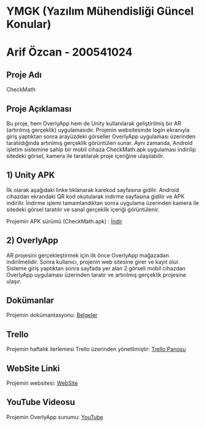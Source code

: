 # YMGK (Yazılım Mühendisliği Güncel Konular)

# Arif Özcan - 200541024



## Proje Adı
CheckMath

## Proje Açıklaması
Bu proje, hem OverlyApp hem de Unity kullanılarak geliştirilmiş bir AR (artırılmış gerçeklik) uygulamasıdır. Projenin websitesinde login ekranıyla giriş yaptıktan sonra arayüzdeki görseller OverlyApp uygulaması üzerinden taratıldığında artırılmış gerçeklik görüntüleri sunar. Aynı zamanda, Android işletim sistemine sahip bir mobil cihaza CheckMath.apk uygulaması indirilip sitedeki görsel, kamera ile taratılarak proje içeriğine ulaşılabilir.

## 1) Unity APK
İlk olarak aşağıdaki linke tıklanarak karekod sayfasına gidilir. Android cihazdan ekrandaki QR kod okutularak indirme sayfasına gidilir ve APK indirilir. İndirme işlemi tamamlandıktan sonra uygulama üzerinden kamera ile sitedeki görsel taratılır ve sanal gerçeklik içeriği görüntülenir.

Projemin APK sürümü (CheckMath.apk) : [İndir](https://arifozcan.xyz/qr.html)

## 2) OverlyApp 
AR projesini gerçekleştirmek için ilk önce OverlyApp mağazadan indirilmelidir. Sonra kullanıcı, projenin web sitesine girer ve kayıt olur. Sisteme giriş yaptıktan sonra sayfada yer alan 2 görseli mobil cihazdan OverlyApp uygulaması üzerinden taratır ve artırılmış gerçeklik projesine ulaşır.

## Dokümanlar  
Projemin dokümantasyonu: [Belgeler](https://github.com/arifozcan35/YMGK/tree/main/Belgeler)

## Trello
Projemin haftalık ilerlemesi Trello üzerinden yönetilmiştir: [Trello Panosu](https://trello.com/b/gfYr6E2P/ymgk)

## WebSite Linki
Projemin websitesi: [WebSite](https://arifozcan.xyz/)

## YouTube Videosu
Projemin OverlyApp sunumu: [YouTube](https://www.youtube.com/shorts/736-sLJsHc0)

